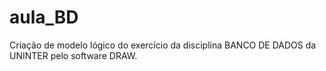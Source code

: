 # aula_BD
Criação de modelo lógico do exercício da disciplina BANCO DE DADOS da UNINTER pelo software DRAW.
